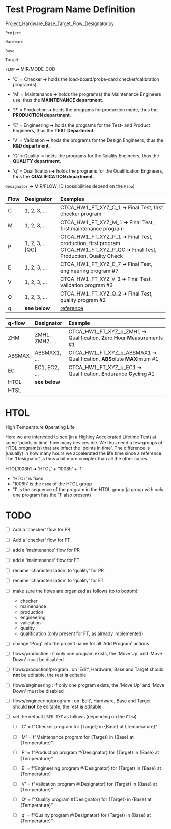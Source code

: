# Test Program Name Definition

Project_Hardware_Base_Target_Flow_Designator.py

`Project`

`Hardware`

`Base`

`Target`

`FLOW` ➜ MIR/MODE_COD
  - 'C' = Checker ➜ holds the load-board/probe-card checker/calibration program(s)
    
  - 'M' = Maintenance ➜ holds the program(s) the Maintenance Engineers use, thus the **MAINTENANCE department**.

  - 'P' = Production ➜ holds the programs for production mode, thus the **PRODUCTION department**.
    
  - 'E' = Engineering ➜ holds the programs for the Test- and Product Engineers, thus the **TEST Department**
  
  - 'V' = Validation ➜ hods the programs for the Design Engineers, thus the **R&D department**.
  
  - 'Q' = Quality ➜ holds the programs for the Quality Engineers, thus the **QUALITY department**.
  
  - 'q' = Qualification ➜ holds the programs for the Qualification Engineers, thus the **QUALIFICATION department**.
  
`Designator` ➜ MIR/FLOW_ID (possibilities depend on the `Flow`)

  | Flow | Designator       | Examples  |
  |:-----|:-----------------|:------------|
  | C    | 1, 2, 3, ...     | CTCA_HW1_FT_XYZ_C_1 ➜ Final Test, first checker program |
  | M    | 1, 2, 3, ...     | CTCA_HW1_FT_XYZ_M_1 ➜ Final Test, first maintenance program |
  | P    | 1, 2, 3, ... [QC]| CTCA_HW1_FT_XYZ_P_1 ➜ Final Test, production, first program<br> CTCA_HW1_FT_XYZ_P_QC ➜ Final Test, Production, Quality Check |
  | E    | 1, 2, 3, ...     | CTCA_HW1_FT_XYZ_E_7 ➜ Final Test, engineering program #7 |
  | V    | 1, 2, 3, ...     | CTCA_HW1_FT_XYZ_V_3 ➜ Final Test, validation program #3 |
  | Q    | 1, 2, 3, ...     | CTCA_HW1_FT_XYZ_Q_2 ➜ Final Test, quality program #2 |
  | q    | **see below**    | [reference](https://github.com/ate-org/ATE.org/blob/master/docs/Qualification_flow.xlsx) |

| q-flow | Designator | Example |
|:-------|:-----------|:--------|
| ZHM    | ZMH1, ZMH2, ... | CTCA_HW1_FT_XYZ_q_ZMH1 ➜ Qualification, **Z**ero **H**our **M**easurements #1 |
| ABSMAX | ABSMAX1, ... | CTCA_HW1_FT_XYZ_q_ABSMAX1 ➜ Qualification, **ABS**olute **MAX**imum #1 |
| EC     | EC1, EC2, ... | CTCA_HW1_FT_XYZ_q_EC1 ➜ Qualification, **E**ndurance **C**ycling #1 |
| HTOL   | **see below** | |
| HTSL   | 


# HTOL
**H**igh **T**emperature **O**perating **L**ife

Here we are interested to see (in a Highley Accelerated Lifetime Test) at some 'points in time' how many devices die.
We thus need a few groups of HTOL program(s) that are infact the 'points in time'. The difference is (usually) in how many hours we accelerated the life time since a reference. The 'Designator' is thus a bit more complex than all the other cases.

HTOL1008h1 ➜ 'HTOL' + '1008h' + '1' 
  - 'HTOL' is fixed
  - '1008h' is the `name` of the HTOL group
  - '1' is the sequence of the program in the HTOL group (a group with only one program has the '1' also present)

# TODO
  - [ ] Add a 'checker' flow for PR
  - [ ] Add a 'checker' flow for FT
  - [ ] add a 'maintenance' flow for PR
  - [ ] add a 'maintenance' flow for FT
  - [ ] rename 'characterisation' to 'quality' for PR
  - [ ] rename 'characterisation' to 'quality' for FT
  - [ ] make sure the flows are organized as follows (to to bottom):
    - checker
    - mainenance
    - production
    - engineering
    - validation
    - quality
    - qualification (only present for FT, as already implemented)
  - [ ] change 'Prog' into the project name for all 'Add Program' actions
  - [ ] flows/production : if only one program exists, the 'Move Up' and 'Move Down' must be disabled
  - [ ] flows/production/program : on 'Edit', Hardware, Base and Target should **not** be editable, the rest **is** editable
  - [ ] flows/engineering : if only one program exists, the 'Move Up' and 'Move Down' must be disabled
  - [ ] flows/engineering/program : on 'Edit', Hardware, Base and Target should **not** be editable, the rest **is** editable


  - [ ] set the default `USER_TXT` as follows (depending on the `Flow`)
    - [ ]  'C' = f"Checker program for {Target} in {Base} at {Temperature}"
    - [ ]  'M' = f"Maintenance program for {Target} in {Base} at {Temperature}"
    - [ ]  'P' = f"Production program #{Designator} for {Target} in {Base} at {Temperature}"
    - [ ]  'E' = f"Engineering program #{Designator} for {Target} in {Base} at {Temperature}
    - [ ]  'V' = f"Validation program #{Designator} for {Target} in {Base} at {Temperature}"
    - [ ]  'Q' = f"Quality program #{Designator} for {Target} in {Base} at {Temperature}"
    - [ ]  'q' = f"Quality program #{Designator} for {Target} in {Base} at {Temperature}"
  
